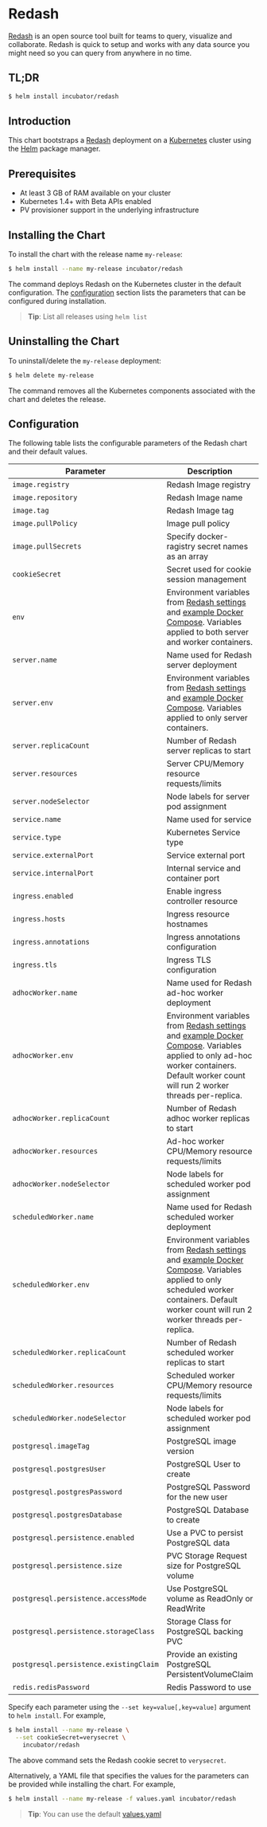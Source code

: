 # Redash

[Redash](http://redash.io/) is an open source tool built for teams to query, visualize and collaborate. Redash is quick to setup and works with any data source you might need so you can query from anywhere in no time.

## TL;DR

```bash
$ helm install incubator/redash
```

## Introduction

This chart bootstraps a [Redash](https://github.com/getredash/redash) deployment on a [Kubernetes](http://kubernetes.io) cluster using the [Helm](https://helm.sh) package manager.

## Prerequisites

- At least 3 GB of RAM available on your cluster
- Kubernetes 1.4+ with Beta APIs enabled
- PV provisioner support in the underlying infrastructure

## Installing the Chart

To install the chart with the release name `my-release`:

```bash
$ helm install --name my-release incubator/redash
```

The command deploys Redash on the Kubernetes cluster in the default configuration. The [configuration](#configuration) section lists the parameters that can be configured during installation.

> **Tip**: List all releases using `helm list`

## Uninstalling the Chart

To uninstall/delete the `my-release` deployment:

```bash
$ helm delete my-release
```

The command removes all the Kubernetes components associated with the chart and deletes the release.

## Configuration

The following table lists the configurable parameters of the Redash chart and their default values.

| Parameter                              | Description                                           | Default            |
|----------------------------------------|-------------------------------------------------------|--------------------|
| `image.registry`                       | Redash Image registry                                 | `docker.io`        |
| `image.repository`                     | Redash Image name                                     | `redash/redash`    |
| `image.tag`                            | Redash Image tag                                      | `{VERSION}`        |
| `image.pullPolicy`                     | Image pull policy                                     | `IfNotPresent`     |
| `image.pullSecrets`                    | Specify docker-ragistry secret names as an array      | `nil`              |
| `cookieSecret`                         | Secret used for cookie session management             | Randomly generated |
| `env`                                  | Environment variables from [Redash settings](https://redash.io/help-onpremise/setup/settings-environment-variables.html) and [example Docker Compose](https://github.com/getredash/redash/blob/master/docker-compose.production.yml). Variables applied to both server and worker containers. | `PYTHONUNBUFFERED: 0`<br>`REDASH_LOG_LEVEL: "INFO"` |
| `server.name`                          | Name used for Redash server deployment                | `redash`           |
| `server.env`                           | Environment variables from [Redash settings](https://redash.io/help-onpremise/setup/settings-environment-variables.html) and [example Docker Compose](https://github.com/getredash/redash/blob/master/docker-compose.production.yml). Variables applied to only server containers. | `REDASH_WEB_WORKERS: 4` |
| `server.replicaCount`                  | Number of Redash server replicas to start             | `1`                |
| `server.resources`                     | Server CPU/Memory resource requests/limits            | Memory `2GB`       |
| `server.nodeSelector`                  | Node labels for server pod assignment                 | `{}`               |
| `service.name`                         | Name used for service                                 | `redash`           |
| `service.type`                         | Kubernetes Service type                               | `ClusterIP`        |
| `service.externalPort`                 | Service external port                                 | `80`               |
| `service.internalPort`                 | Internal service and container port                   | `5000`             |
| `ingress.enabled`                      | Enable ingress controller resource                    | `false`            |
| `ingress.hosts`                        | Ingress resource hostnames                            | `nil`              |
| `ingress.annotations`                  | Ingress annotations configuration                     | `nil`              |
| `ingress.tls`                          | Ingress TLS configuration                             | `nil`              |
| `adhocWorker.name`                     | Name used for Redash ad-hoc worker deployment         | `redash-worker-adhoc` |
| `adhocWorker.env`                      | Environment variables from [Redash settings](https://redash.io/help-onpremise/setup/settings-environment-variables.html) and [example Docker Compose](https://github.com/getredash/redash/blob/master/docker-compose.production.yml). Variables applied to only ad-hoc worker containers. Default worker count will run 2 worker threads per-replica. | `QUEUES: "queries,celery"`<br>`WORKERS_COUNT: 2` |
| `adhocWorker.replicaCount`             | Number of Redash adhoc worker replicas to start       | `1`                |
| `adhocWorker.resources`                | Ad-hoc worker CPU/Memory resource requests/limits     | `nil`              |
| `adhocWorker.nodeSelector`             | Node labels for scheduled worker pod assignment       | `{}`               |
| `scheduledWorker.name`                 | Name used for Redash scheduled worker deployment      | `redash-worker-scheduled` |
| `scheduledWorker.env`                  | Environment variables from [Redash settings](https://redash.io/help-onpremise/setup/settings-environment-variables.html) and [example Docker Compose](https://github.com/getredash/redash/blob/master/docker-compose.production.yml). Variables applied to only scheduled worker containers. Default worker count will run 2 worker threads per-replica. | `QUEUES: "scheduled_queries"`<br>`WORKERS_COUNT: 2` |
| `scheduledWorker.replicaCount`         | Number of Redash scheduled worker replicas to start   | `1`                |
| `scheduledWorker.resources`            | Scheduled worker CPU/Memory resource requests/limits  | `nil`              |
| `scheduledWorker.nodeSelector`         | Node labels for scheduled worker pod assignment       | `{}`               |
| `postgresql.imageTag`                  | PostgreSQL image version                              | `9.5.6-alpine`     |
| `postgresql.postgresUser`              | PostgreSQL User to create                             | `redash`           |
| `postgresql.postgresPassword`          | PostgreSQL Password for the new user                  | `redash`           |
| `postgresql.postgresDatabase`          | PostgreSQL Database to create                         | `redash`           |
| `postgresql.persistence.enabled`       | Use a PVC to persist PostgreSQL data                  | `true`             |
| `postgresql.persistence.size`          | PVC Storage Request size for PostgreSQL volume        | `10Gi`             |
| `postgresql.persistence.accessMode`    | Use PostgreSQL volume as ReadOnly or ReadWrite        | `ReadWriteOnce`    |
| `postgresql.persistence.storageClass`  | Storage Class for PostgreSQL backing PVC              | `nil`<br>(uses alpha storage class annotation) |
| `postgresql.persistence.existingClaim` | Provide an existing PostgreSQL PersistentVolumeClaim  | `nil`              |
| `redis.redisPassword`                  | Redis Password to use                                 | `redash`           |

Specify each parameter using the `--set key=value[,key=value]` argument to `helm install`. For example,

```bash
$ helm install --name my-release \
  --set cookieSecret=verysecret \
    incubator/redash
```

The above command sets the Redash cookie secret to `verysecret`.

Alternatively, a YAML file that specifies the values for the parameters can be provided while installing the chart. For example,

```bash
$ helm install --name my-release -f values.yaml incubator/redash
```
> **Tip**: You can use the default [values.yaml](values.yaml)